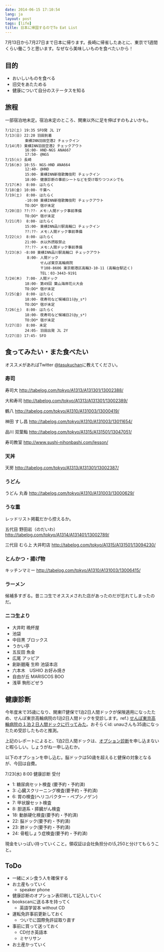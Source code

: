 ```yaml
---
date: 2014-06-15 17:10:54
lang: ja
layout: post
tags: [life]
title: 日本に帰国するのでTo Eat List
---
```

7月13日から7月27日まで日本に帰ります。長崎に帰省したあとに、東京で1週間くらい働こうと思います。なぜなら美味しいものを食べたいから！

## 目的

- おいしいものを食べる
- 旧交をあたためる
- 健康について自分のステータスを知る

## 旅程

一部宿泊地未定。宿泊未定のところ、関東以外に足を伸ばすのもよいかも。

```
7/12(土) 19:35 SFO発 JL 1Y
7/13(日) 22:20 羽田到着
         東横INN羽田空港2 チェックイン
7/14(月) 東横INN羽田空港2 チェックアウト
         16:00- HND-NGS ANA667
         17:50- @NGS
7/15(火) 長崎
7/16(水) 10:55- NGS-HND ANA664
         12:40- @HND
         15:00- 東横INN新宿歌舞伎町 チェックイン
         18:00- 健康診断の事前シートなどを受け取りつつメシでも
7/17(木)  8:00- はたらく
7/18(金) 10:00- 千葉へ
7/19(土)  8:00- はたらく
         -10:00 東横INN新宿歌舞伎町 チェックアウト
         TO:DO* 宿が未定
7/20(日) ??:??- メモ:人間ドック事前準備
         TO:DO* 宿が未定
7/21(月)  8:00- はたらく
         15:00- 東横INN品川駅高輪口 チェックイン
         ??:??- メモ:人間ドック事前準備
7/22(火)  8:00- はたらく
         21:00- 水以外摂取禁止
         ??:??- メモ:人間ドック事前準備
7/23(水) -8:00 東横INN品川駅高輪口 チェックアウト
          8:00- 人間ドック
                せんぽ東京高輪病院
                〒108-8606 東京都港区高輪3-10-11 (高輪台駅近く)
                TEL：03-3443-9191
7/24(木)  7:00- 人間ドック
         18:00- 第49回 葉山海岸花火大会
         TO:DO* 宿が未定
7/25(金)  8:00- はたらく
         18:00- 夜寿司など候補日1(@y_s*)
         TO:DO* 宿が未定
7/26(土)  8:00- はたらく
         18:00- 夜寿司など候補日2(@y_s*)
         TO:DO* 宿が未定
7/27(日)  8:00- 未定
         24:05- 羽田出発 JL 2Y
7/27(日) 17:45- SFO
```

## 食ってみたい・また食べたい

オススメがあればTwitter [@tasukuchan](https://twitter.com/tasukuchan/)に教えてください。

### 寿司

寿司大
http://tabelog.com/tokyo/A1313/A131301/13002388/

大和寿司
http://tabelog.com/tokyo/A1313/A131301/13002389/

鶴八
http://tabelog.com/tokyo/A1310/A131003/13000419/

神田 すし昌
http://tabelog.com/tokyo/A1310/A131003/13011654/

品川 双葉鮨
http://tabelog.com/tokyo/A1315/A131501/13047051/

寿司教室
http://www.sushi-nihonbashi.com/lesson/

### 天丼

天房
http://tabelog.com/tokyo/A1313/A131301/13002387/

### うどん

うどん 丸香
http://tabelog.com/tokyo/A1310/A131003/13000629/

### うな重

レッドリスト掲載だから控えるか。

五代目 野田岩（のだいわ）
http://tabelog.com/tokyo/A1314/A131401/13002789/

三代目 むら上 大井町店
http://tabelog.com/tokyo/A1315/A131501/13094230/

### とんかつ・揚げ物

キッチンマミー
http://tabelog.com/tokyo/A1310/A131003/13006415/

### ラーメン

候補多すぎる。昔ニコ生でオススメされた店があったのだが忘れてしまったのだ。

### ニコ生より

- 大井町 晩杯屋
- 池袋
- 中目黒 ブロックス
- うかい亭
- 五反田 魚金
- 広尾 アッピア
- 創新麺庵 生粋 池袋本店
- 六本木　USHIO お好み焼き
- 自由が丘 MARISCOS BOO
- 浅草 駒形どぜう

## 健康診断

今年度末で35歳になり、関東IT健保で1泊2日人間ドックが保険適用になったため、せんぽ東京高輪病院の1泊2日人間ドックを受診します。ref.) [せんぽ東京高輪病院の１泊２日人間ドックに行ってみた](http://d.hatena.ne.jp/unau/20080907/1220782724)。おそらくid: unauさんも35歳になったため受診したものと推測。

上記のレポートによると、1泊2日人間ドックは、[オプション診断](http://takanawa.jcho.go.jp/kenkan/%E3%82%AA%E3%83%97%E3%82%B7%E3%83%A7%E3%83%B3%E6%A4%9C%E6%9F%BB/)を申し込まないと暇らしい。しょうがねー申し込むか。

以下のオプションを申し込む。脳ドックは50歳を超えると健保の対象となるが、今回は自費。

7/23(水) 8:00 健康診断 受付

- 1: 糖尿病セット検査 (要予約・予約済)
- 3: 心臓スクリーニング検査(要予約・予約済)
- 6: 胃の検査(ヘリコバクター・ペプシノゲン)
- 7: 甲状腺セット検査
- 8: 胆道系・膵臓がん検査
- 18: 動脈硬化検査(要予約・予約済)
- 22: 脳ドック(要予約・予約済)
- 23: 肺ドック(要予約・予約済)
- 24: 骨粗しょう症検査(要予約・予約済)

現金をいっぱい持っていくこと。領収証は会社負担分の\5,250と分けてもらうこと。

## ToDo

- 一緒にメシ食う人を確保する
- お土産もっていく
  - speaker phone
- 健康診断のオプション表印刷して記入していく
- bookscanに送る本を持ってく
  - 英語学習本 without CD
- 運転免許事前更新しておく
  - ついでに国際免許証取り直す
- 事前に買って送っておく
  - CD付き英語本
  - ミヤリサン
- お土産かっていく
